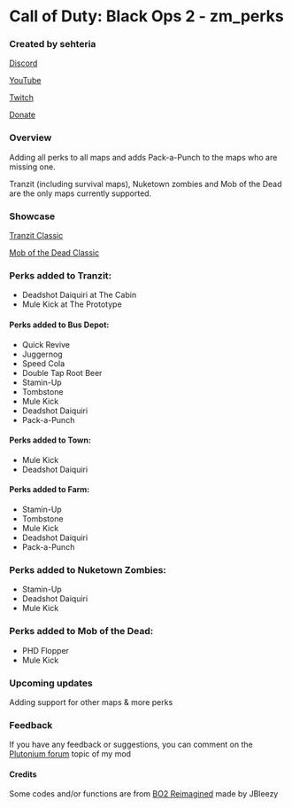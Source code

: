 # Call of Duty: Black Ops 2 - zm_perks
### Created by sehteria

[Discord](https://discord.gg/7m4GtpEu9m)

[YouTube](https://www.youtube.com/@sehteria)

[Twitch](https://www.twitch.tv/sehteria)

[Donate](https://ko-fi.com/sehteria)

### Overview

Adding all perks to all maps and adds Pack-a-Punch to the maps who are missing one. 

Tranzit (including survival maps), Nuketown zombies and Mob of the Dead are the only maps currently supported.

### Showcase
[Tranzit Classic](https://imgur.com/a/hxsCG2x)

[Mob of the Dead Classic](https://imgur.com/a/dDOgEHx)

### Perks added to Tranzit:
- Deadshot Daiquiri at The Cabin
- Mule Kick at The Prototype

#### Perks added to Bus Depot:
- Quick Revive
- Juggernog
- Speed Cola
- Double Tap Root Beer
- Stamin-Up
- Tombstone
- Mule Kick
- Deadshot Daiquiri
- Pack-a-Punch

#### Perks added to Town:
- Mule Kick
- Deadshot Daiquiri

#### Perks added to Farm:
- Stamin-Up
- Tombstone
- Mule Kick
- Deadshot Daiquiri
- Pack-a-Punch

### Perks added to Nuketown Zombies:
- Stamin-Up
- Deadshot Daiquiri
- Mule Kick

### Perks added to Mob of the Dead:
- PHD Flopper
- Mule Kick 

### Upcoming updates
Adding support for other maps & more perks

### Feedback
If you have any feedback or suggestions, you can comment on the [Plutonium forum](https://forum.plutonium.pw/topic/38256/release-zm-mod-zm_perks-adding-all-perks-to-maps) topic of my mod

#### Credits
Some codes and/or functions are from [BO2 Reimagined](https://github.com/Jbleezy/BO2-Reimagined) made by JBleezy



